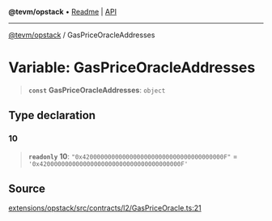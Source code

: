 **@tevm/opstack** • [Readme](../README.md) \| [API](../globals.md)

***

[@tevm/opstack](../README.md) / GasPriceOracleAddresses

# Variable: GasPriceOracleAddresses

> **`const`** **GasPriceOracleAddresses**: `object`

## Type declaration

### 10

> **`readonly`** **10**: `"0x420000000000000000000000000000000000000F"` = `'0x420000000000000000000000000000000000000F'`

## Source

[extensions/opstack/src/contracts/l2/GasPriceOracle.ts:21](https://github.com/evmts/tevm-monorepo/blob/main/extensions/opstack/src/contracts/l2/GasPriceOracle.ts#L21)
